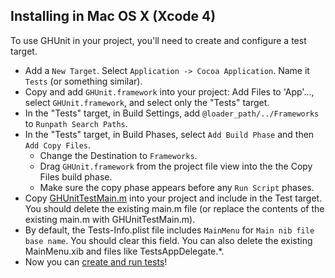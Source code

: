 
## Installing in Mac OS X (Xcode 4)

To use GHUnit in your project, you'll need to create and configure a test target.

- Add a `New Target`. Select `Application -> Cocoa Application`. Name it `Tests` (or something similar).
 - Copy and add `GHUnit.framework` into your project: Add Files to 'App'..., select `GHUnit.framework`, and select only the "Tests" target.
 - In the "Tests" target, in Build Settings, add `@loader_path/../Frameworks` to `Runpath Search Paths`.
 - In the "Tests" target, in Build Phases, select `Add Build Phase` and then `Add Copy Files`. 
    - Change the Destination to `Frameworks`.
    - Drag `GHUnit.framework` from the project file view into the the Copy Files build phase.
    - Make sure the copy phase appears before any `Run Script` phases.
- Copy [GHUnitTestMain.m](http://github.com/gabriel/gh-unit/tree/master/Classes-MacOSX/GHUnitTestMain.m) into your project and include in the Test target. You should delete the existing main.m file (or replace the contents of the existing main.m with GHUnitTestMain.m).
- By default, the Tests-Info.plist file includes `MainMenu` for `Main nib file base name`. You should clear this field. You can also delete the existing MainMenu.xib and files like TestsAppDelegate.*.
- Now you can [create and run tests](guide_testing)!